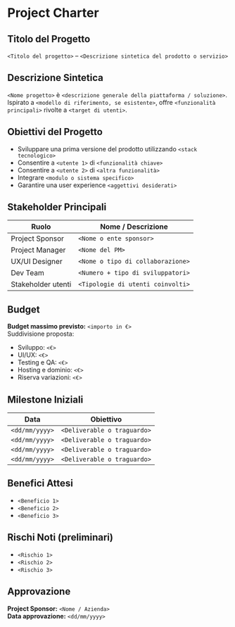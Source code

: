 # Project Charter

## Titolo del Progetto
`<Titolo del progetto>` – `<Descrizione sintetica del prodotto o servizio>`

## Descrizione Sintetica
`<Nome progetto>` è `<descrizione generale della piattaforma / soluzione>`. Ispirato a `<modello di riferimento, se esistente>`, offre `<funzionalità principali>` rivolte a `<target di utenti>`.

## Obiettivi del Progetto
- Sviluppare una prima versione del prodotto utilizzando `<stack tecnologico>`
- Consentire a `<utente 1>` di `<funzionalità chiave>`
- Consentire a `<utente 2>` di `<altra funzionalità>`
- Integrare `<modulo o sistema specifico>`
- Garantire una user experience `<aggettivi desiderati>`

## Stakeholder Principali

| Ruolo              | Nome / Descrizione                        |
|-------------------|-------------------------------------------|
| Project Sponsor    | `<Nome o ente sponsor>`                   |
| Project Manager    | `<Nome del PM>`                           |
| UX/UI Designer     | `<Nome o tipo di collaborazione>`         |
| Dev Team           | `<Numero + tipo di sviluppatori>`         |
| Stakeholder utenti | `<Tipologie di utenti coinvolti>`         |

## Budget

**Budget massimo previsto:** `<importo in €>`  
Suddivisione proposta:
- Sviluppo: `<€>`
- UI/UX: `<€>`
- Testing e QA: `<€>`
- Hosting e dominio: `<€>`
- Riserva variazioni: `<€>`

## Milestone Iniziali

| Data       | Obiettivo                             |
|------------|----------------------------------------|
| `<dd/mm/yyyy>` | `<Deliverable o traguardo>`         |
| `<dd/mm/yyyy>` | `<Deliverable o traguardo>`         |
| `<dd/mm/yyyy>` | `<Deliverable o traguardo>`         |
| `<dd/mm/yyyy>` | `<Deliverable o traguardo>`         |

## Benefici Attesi
- `<Beneficio 1>`
- `<Beneficio 2>`
- `<Beneficio 3>`

## Rischi Noti (preliminari)
- `<Rischio 1>`
- `<Rischio 2>`
- `<Rischio 3>`

## Approvazione

**Project Sponsor:** `<Nome / Azienda>`  
**Data approvazione:** `<dd/mm/yyyy>`